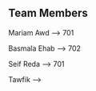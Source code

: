 ## Team Members
  Mariam Awd --> 701
  
  Basmala Ehab --> 702
  
  Seif Reda --> 701
  
  Tawfik   -->
